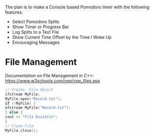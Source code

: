 The plan is to make a Console based Pomodoro timer with the following features:

- Select Pomodoro Splits
- Show Timer or Progress Bar
- Log Splits to a Text File
- Show Current Time Offset by the Time I Woke Up
- Encouraging Messages

# File Management

Documentation on File Management in C++:
https://www.w3schools.com/cpp/cpp_files.asp

```cpp nums
// Create  File Object
ifstream MyFile;
MyFile.open("Record.txt");
if (!MyFile) {
ofstream MyFile("Record.txt");
} else {
cout << "File Exists\n";
}
// Close File
MyFile.close();
```